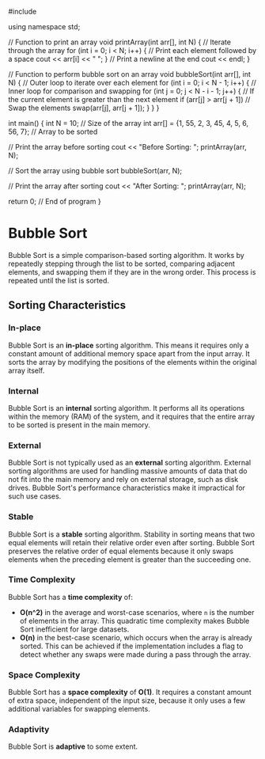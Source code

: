 #include <iostream>

using namespace std;

// Function to print an array
void printArray(int arr[], int N)
{
  // Iterate through the array
  for (int i = 0; i < N; i++)
  {
    // Print each element followed by a space
    cout << arr[i] << " ";
  }
  // Print a newline at the end
  cout << endl;
}

// Function to perform bubble sort on an array
void bubbleSort(int arr[], int N)
{
  // Outer loop to iterate over each element
  for (int i = 0; i < N - 1; i++)
  {
    // Inner loop for comparison and swapping
    for (int j = 0; j < N - i - 1; j++)
    {
      // If the current element is greater than the next element
      if (arr[j] > arr[j + 1])
        // Swap the elements
        swap(arr[j], arr[j + 1]);
    }
  }
}

int main()
{
  int N = 10;                                    // Size of the array
  int arr[] = {1, 55, 2, 3, 45, 4, 5, 6, 56, 7}; // Array to be sorted

  // Print the array before sorting
  cout << "Before Sorting: ";
  printArray(arr, N);

  // Sort the array using bubble sort
  bubbleSort(arr, N);

  // Print the array after sorting
  cout << "After Sorting: ";
  printArray(arr, N);

  return 0; // End of program
}


# Bubble Sort

Bubble Sort is a simple comparison-based sorting algorithm. It works by repeatedly stepping through the list to be sorted, comparing adjacent elements, and swapping them if they are in the wrong order. This process is repeated until the list is sorted.

## Sorting Characteristics

### In-place
Bubble Sort is an **in-place** sorting algorithm. This means it requires only a constant amount of additional memory space apart from the input array. It sorts the array by modifying the positions of the elements within the original array itself.

### Internal
Bubble Sort is an **internal** sorting algorithm. It performs all its operations within the memory (RAM) of the system, and it requires that the entire array to be sorted is present in the main memory.

### External
Bubble Sort is not typically used as an **external** sorting algorithm. External sorting algorithms are used for handling massive amounts of data that do not fit into the main memory and rely on external storage, such as disk drives. Bubble Sort's performance characteristics make it impractical for such use cases.

### Stable
Bubble Sort is a **stable** sorting algorithm. Stability in sorting means that two equal elements will retain their relative order even after sorting. Bubble Sort preserves the relative order of equal elements because it only swaps elements when the preceding element is greater than the succeeding one.

### Time Complexity
Bubble Sort has a **time complexity** of:
- **O(n^2)** in the average and worst-case scenarios, where `n` is the number of elements in the array. This quadratic time complexity makes Bubble Sort inefficient for large datasets.
- **O(n)** in the best-case scenario, which occurs when the array is already sorted. This can be achieved if the implementation includes a flag to detect whether any swaps were made during a pass through the array.

### Space Complexity
Bubble Sort has a **space complexity** of **O(1)**. It requires a constant amount of extra space, independent of the input size, because it only uses a few additional variables for swapping elements.

### Adaptivity
Bubble Sort is **adaptive** to some extent.
